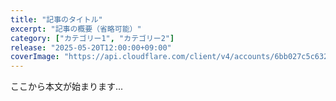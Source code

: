 ```yaml
---
title: "記事のタイトル"
excerpt: "記事の概要（省略可能）"
category: ["カテゴリー1", "カテゴリー2"]
release: "2025-05-20T12:00:00+09:00"
coverImage: "https://api.cloudflare.com/client/v4/accounts/6bb027c5c63203fc2c9039d35b464918/images/v1/f93eaa90-c853-4b19-878f-f9ba13e55300"
---
```


ここから本文が始まります...